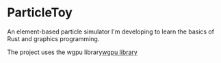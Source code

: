# ParticleToy
An element-based particle simulator I'm developing to learn the basics of Rust and graphics programming.

The project uses the wgpu library[wgpu library](https://wgpu.rs/)
